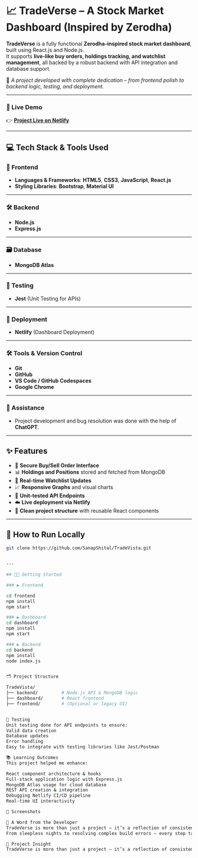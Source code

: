 # 📈 TradeVerse – A Stock Market Dashboard (Inspired by Zerodha)

**TradeVerse** is a fully functional **Zerodha-inspired stock market dashboard**, built using React.js and Node.js.  
It supports **live-like buy orders, holdings tracking, and watchlist management**, all backed by a robust backend with API integration and database support.

🧠 _A project developed with complete dedication – from frontend polish to backend logic, testing, and deployment._

---

### 🚀 Live Demo  
👉 **[Project Live on Netlify](https://symphonious-manatee-76c4db.netlify.app/)**

---

## 💻 Tech Stack & Tools Used

### 🎨 Frontend
- **Languages & Frameworks**: **HTML5**, **CSS3**, **JavaScript**, **React.js**
- **Styling Libraries**: **Bootstrap**, **Material UI**

---

### 🛠️ Backend
- **Node.js**
- **Express.js**

---

### 🗃️ Database
- **MongoDB Atlas**

---

### 🧪 Testing
- **Jest** (Unit Testing for APIs)

---

### 🚀 Deployment
- **Netlify** (Dashboard Deployment)

---

### 🛠️ Tools & Version Control
- **Git**
- **GitHub**
- **VS Code / GitHub Codespaces**
- **Google Chrome**

---

### 🤖 Assistance
- Project development and bug resolution was done with the help of **ChatGPT**.



---

## ✨ Features

- 🔐 **Secure Buy/Sell Order Interface** 
- 📊 **Holdings and Positions** stored and fetched from MongoDB  
- 🔁 **Real-time Watchlist Updates**  
- 📈 **Responsive Graphs** and visual charts  
- 🧪 **Unit-tested API Endpoints**  
- ☁️ **Live deployment via Netlify**  
- 📁 **Clean project structure** with reusable React components

---

## 🧰 How to Run Locally

```bash
git clone https://github.com/SanapShital/TradeVista.git


---

## 🧑‍💻 Getting Started

### ▶️ Frontend

cd frontend
npm install
npm start

### ▶️ Dashboard
cd dashboard
npm install
npm start

### ▶️ Backend
cd backend
npm install
node index.js


🗂️ Project Structure

TradeVista/
├── backend/         # Node.js API & MongoDB logic
├── dashboard/       # React frontend
├── frontend/        # (Optional or legacy UI)


🧪 Testing
Unit testing done for API endpoints to ensure:
Valid data creation
Database updates
Error handling
Easy to integrate with testing libraries like Jest/Postman

📚 Learning Outcomes
This project helped me enhance:

React component architecture & hooks
Full-stack application logic with Express.js
MongoDB Atlas usage for cloud database
REST API creation & integration
Debugging Netlify CI/CD pipeline
Real-time UI interactivity

📸 Screenshots

💬 A Word from the Developer
TradeVerse is more than just a project — it’s a reflection of consistent effort, full-stack problem solving, and my passion for user-friendly interfaces.
From sleepless nights to resolving complex build errors — every step taught me something new.

📖 Project Insight
TradeVerse is more than just a project — it’s a reflection of consistent effort, full-stack problem solving, and my passion for user-friendly interfaces. From sleepless nights to resolving complex build errors — every step taught me something new.
